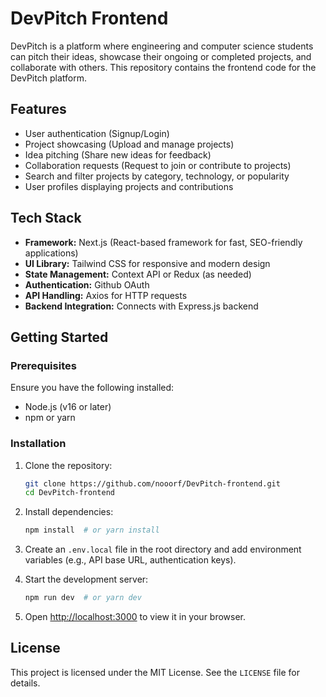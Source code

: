 # DevPitch Frontend

DevPitch is a platform where engineering and computer science students can pitch their ideas, showcase their ongoing or completed projects, and collaborate with others. This repository contains the frontend code for the DevPitch platform.

## Features
- User authentication (Signup/Login)
- Project showcasing (Upload and manage projects)
- Idea pitching (Share new ideas for feedback)
- Collaboration requests (Request to join or contribute to projects)
- Search and filter projects by category, technology, or popularity
- User profiles displaying projects and contributions

## Tech Stack
- **Framework:** Next.js (React-based framework for fast, SEO-friendly applications)
- **UI Library:** Tailwind CSS for responsive and modern design
- **State Management:** Context API or Redux (as needed)
- **Authentication:** Github OAuth
- **API Handling:** Axios for HTTP requests
- **Backend Integration:** Connects with Express.js backend

## Getting Started

### Prerequisites
Ensure you have the following installed:
- Node.js (v16 or later)
- npm or yarn

### Installation
1. Clone the repository:
   ```sh
   git clone https://github.com/nooorf/DevPitch-frontend.git
   cd DevPitch-frontend
   ```
2. Install dependencies:
   ```sh
   npm install  # or yarn install
   ```
3. Create an `.env.local` file in the root directory and add environment variables (e.g., API base URL, authentication keys).

4. Start the development server:
   ```sh
   npm run dev  # or yarn dev
   ```

5. Open [http://localhost:3000](http://localhost:3000) to view it in your browser.


## License
This project is licensed under the MIT License. See the `LICENSE` file for details.


